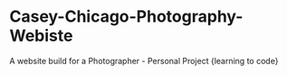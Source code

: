 # Casey-Chicago-Photography-Webiste

A website build for a Photographer - Personal Project {learning to code}

